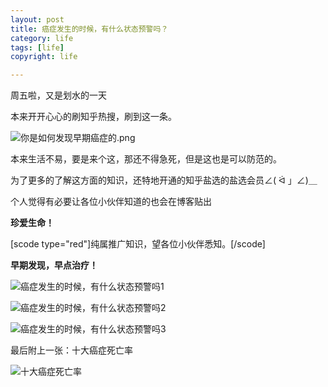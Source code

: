 ```yaml
---
layout: post
title: 癌症发生的时候，有什么状态预警吗？
category: life
tags: [life]
copyright: life

---
```


周五啦，又是划水的一天

本来开开心心的刷知乎热搜，刷到这一条。

![你是如何发现早期癌症的.png][1]

本来生活不易，要是来个这，那还不得急死，但是这也是可以防范的。

为了更多的了解这方面的知识，还特地开通的知乎盐选的盐选会员∠( ᐛ 」∠)＿

个人觉得有必要让各位小伙伴知道的也会在博客贴出

**珍爱生命！**

[scode type="red"]纯属推广知识，望各位小伙伴悉知。[/scode]

**早期发现，早点治疗！**


![癌症发生的时候，有什么状态预警吗1][2]

![癌症发生的时候，有什么状态预警吗2][3]

![癌症发生的时候，有什么状态预警吗3][4]

最后附上一张：十大癌症死亡率

![十大癌症死亡率][5]


  [1]: https://images.niaobulashi.com/typecho/uploads/2019/10/3686351753.png
  [2]: https://images.niaobulashi.com/typecho/uploads/2019/10/3134954103.png
  [3]: https://images.niaobulashi.com/typecho/uploads/2019/10/1087549246.png
  [4]: https://images.niaobulashi.com/typecho/uploads/2019/10/3066470078.png
  [5]: https://images.niaobulashi.com/typecho/uploads/2019/10/1141866718.jpg